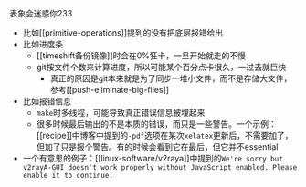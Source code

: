 表象会迷惑你233
- 比如[[primitive-operations]]提到的没有把底层报错给出
- 比如进度条
  - [[timeshift备份镜像]]时会在0%狂卡，一旦开始就走的不慢
  - git按文件个数来计算进度，所以可能某个百分点卡很久，一过去就巨快
    - 真正的原因是git本来就是为了同步一堆小文件，而不是存储大文件，参考[[push-eliminate-big-files]]
- 比如报错信息
  - `make`时多线程，可能导致真正错误信息被埋起来
  - 很多时候最后输出的不是本质的错误，而只是一些警告。一个示例：[[recipe]]中博客中提到的`-pdf`选项在某次`xelatex`更新后，不需要加了，但加了只是报个警告。有的时候会看到它在最后，但它并不essential
- 一个有意思的例子：[[linux-software/v2raya]]中提到的`We're sorry but v2rayA-GUI doesn't work properly without JavaScript enabled. Please enable it to continue.`